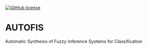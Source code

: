 <span class="badges" align="center"></span>
[![GitHub license](https://img.shields.io/github/license/mashape/apistatus.svg?style=flat-square)](LICENSE.md)
</span>
# AUTOFIS
Automatic Synthesis of Fuzzy Inference Systems for Classification
